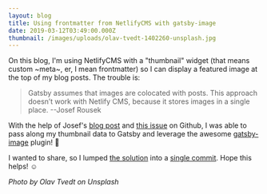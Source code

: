 ```yaml
---
layout: blog
title: Using frontmatter from NetlifyCMS with gatsby-image
date: 2019-03-12T03:49:00.000Z
thumbnail: /images/uploads/olav-tvedt-1402260-unsplash.jpg
---
```

On this blog, I'm using NetlifyCMS with a "thumbnail" widget (that means custom \~meta\~, er, I mean frontmatter) so I can display a featured image at the top of my blog posts. The trouble is:

> Gatsby assumes that images are colocated with posts. This approach doesn’t work with Netlify CMS, because it stores images in a single place. --Josef Rousek

With the help of Josef's [blog post](https://blog.rousek.name/2018/08/10/cool-image-loading-with-gatsbyjs-v2-and-netlify-cms-v2/) and [this issue](https://github.com/gatsbyjs/gatsby/issues/5990) on Github, I was able to pass along my thumbnail data to Gatsby and leverage the awesome [gatsby-image](https://github.com/gatsbyjs/gatsby/tree/master/packages/gatsby-image) plugin! 🙌

I wanted to share, so I lumped [the solution](https://github.com/gregrickaby/gregrickaby.dev/tree/4686655477e192ea85a8719db51c5d17f9088c31) into a [single commit](https://github.com/gregrickaby/gregrickaby.dev/commit/4686655477e192ea85a8719db51c5d17f9088c31). Hope this helps! ☺️

_Photo by Olav Tvedt on Unsplash_
